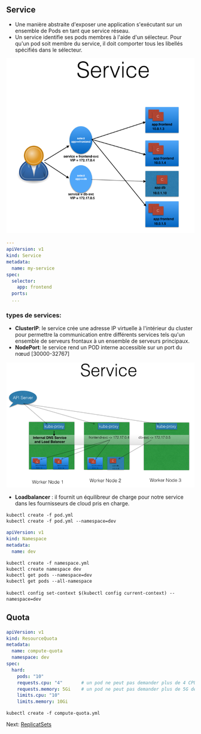 ## Service
* Une manière abstraite d'exposer une application s'exécutant sur un ensemble de Pods en tant que service réseau.
* Un service identifie ses pods membres à l'aide d'un sélecteur. Pour qu'un pod soit membre du service, il doit comporter tous les libellés spécifiés dans le sélecteur.

![](../images/service.png)



```yaml
---
apiVersion: v1
kind: Service
metadata:
  name: my-service
spec:
  selector:
    app: frontend
  ports:
  ...
```

### types de services:
* **ClusterIP**: le service crée une adresse IP virtuelle à l'intérieur du cluster pour permettre la communication entre différents services tels qu'un ensemble de serveurs frontaux à un ensemble de serveurs principaux.
* **NodePort**: le service rend un POD interne accessible sur un port du nœud [30000-32767]

![](../images/nodeport.png)
* **Loadbalancer** : il fournit un équilibreur de charge pour notre service dans les fournisseurs de cloud pris en charge.







```
kubectl create -f pod.yml
kubectl create -f pod.yml --namespace=dev
```

```yaml
apiVersion: v1
kind: Namespace
metadata:
  name: dev
```

```
kubectl create -f namespace.yml
kubectl create namespace dev
kubectl get pods --namespace=dev
kubectl get pods --all-namespace

kubectl config set-context $(kubectl config current-context) --namespace=dev
```


## Quota
```yaml
apiVersion: v1
kind: ResourceQuota
metadata:
  name: compute-quota
  namespace: dev
spec:
  hard:
    pods: "10"
    requests.cpu: "4" 		# un pod ne peut pas demander plus de 4 CPU
    requests.memory: 5Gi 	# un pod ne peut pas demander plus de 5G de memoire
    limits.cpu: "10"	
    limits.memory: 10Gi
```

```
kubectl create -f compute-quota.yml
```

Next: [ReplicatSets](../objects/service.md)
